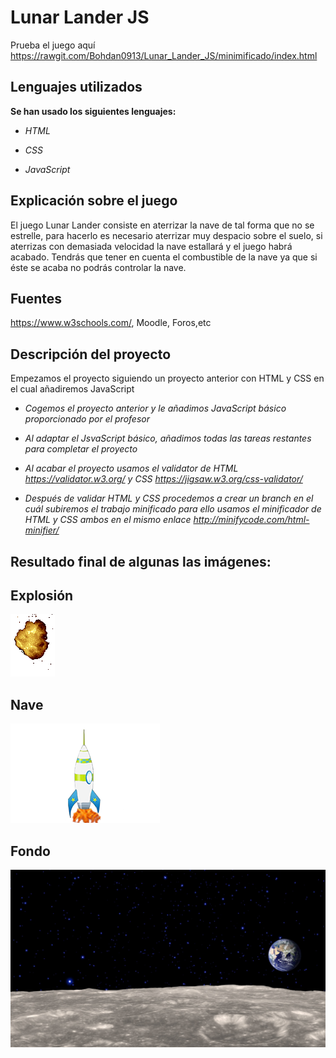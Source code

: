 # Lunar Lander JS

Prueba el juego aquí https://rawgit.com/Bohdan0913/Lunar_Lander_JS/minimificado/index.html

## Lenguajes utilizados
**Se han usado los siguientes lenguajes:**

+ *HTML*

+ *CSS*

+ *JavaScript*

## Explicación sobre el juego

El juego Lunar Lander consiste en aterrizar la nave de tal forma que no se estrelle, para hacerlo es necesario aterrizar muy despacio sobre el suelo, si aterrizas con demasiada velocidad la nave estallará y el juego habrá acabado. Tendrás que tener en cuenta el combustible de la nave ya que si éste se acaba no podrás controlar la nave.

## Fuentes

https://www.w3schools.com/, Moodle, Foros,etc

## Descripción del proyecto

Empezamos el proyecto siguiendo un proyecto anterior con HTML y CSS en el cual añadiremos JavaScript

+ *Cogemos el proyecto anterior y le añadimos JavaScript básico proporcionado por el profesor*

+ *Al adaptar el JsvaScript básico, añadimos todas las tareas restantes para completar el proyecto*

+ *Al acabar el proyecto usamos el validator de HTML https://validator.w3.org/ y CSS https://jigsaw.w3.org/css-validator/*

+ *Después de validar HTML y CSS procedemos a crear un branch en el cuál subiremos el trabajo minificado para ello usamos el minificador de HTML y CSS ambos en el mismo enlace http://minifycode.com/html-minifier/*

## Resultado final de algunas las imágenes:

## Explosión
![Imagen vertical](https://github.com/Bohdan0913/Lunar_Lander_JS/blob/master/img/explosion.gif) 

## Nave
![Imagen vertical](https://github.com/Bohdan0913/Lunar_Lander_JS/blob/master/img/nave.png)

## Fondo
![Imagen vertical](https://github.com/Bohdan0913/Lunar_Lander_JS/blob/master/img/fondo_espacial.jpg)
